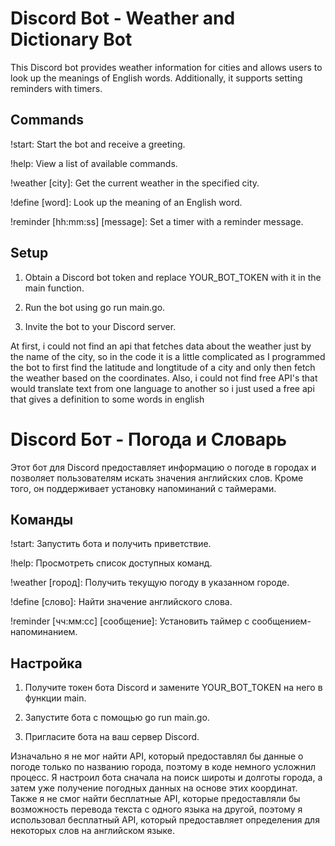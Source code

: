# Discord Bot - Weather and Dictionary Bot
This Discord bot provides weather information for cities and allows users to look up the meanings of English words. Additionally, it supports setting reminders with timers.

## Commands
!start: Start the bot and receive a greeting.

!help: View a list of available commands.

!weather [city]: Get the current weather in the specified city.

!define [word]: Look up the meaning of an English word.

!reminder [hh:mm:ss] [message]: Set a timer with a reminder message.

## Setup
1. Obtain a Discord bot token and replace YOUR_BOT_TOKEN with it in the main function.

2. Run the bot using go run main.go.

3. Invite the bot to your Discord server.


At first, i could not find an api that fetches data about the weather just by the name of the city, so in the code it is a little complicated as 
I programmed the bot to first find the latitude and longtitude of a city and only then fetch the weather based on the coordinates. Also, i could not find free API's that would translate text from one language to another 
so i just used a free api that gives a definition to some words in english





# Discord Бот - Погода и Словарь
Этот бот для Discord предоставляет информацию о погоде в городах и позволяет пользователям искать значения английских слов. Кроме того, он поддерживает установку напоминаний с таймерами.

## Команды
!start: Запустить бота и получить приветствие.

!help: Просмотреть список доступных команд.

!weather [город]: Получить текущую погоду в указанном городе.

!define [слово]: Найти значение английского слова.

!reminder [чч:мм:сс] [сообщение]: Установить таймер с сообщением-напоминанием.


## Настройка
1. Получите токен бота Discord и замените YOUR_BOT_TOKEN на него в функции main.

2. Запустите бота с помощью go run main.go.

3. Пригласите бота на ваш сервер Discord.



Изначально я не мог найти API, который предоставлял бы данные о погоде только по названию города, поэтому в коде немного усложнил процесс. Я настроил бота сначала на поиск широты и долготы города, а затем уже получение погодных данных на основе этих координат.
Также я не смог найти бесплатные API, которые предоставляли бы возможность перевода текста с одного языка на другой, поэтому я использовал бесплатный API, который предоставляет определения для некоторых слов на английском языке.



